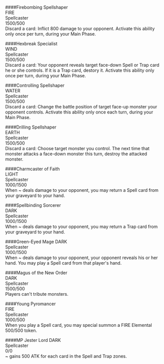 ####Firebombing Spellshaper  
FIRE  
Spellcaster  
1500/500  
Discard a card: Inflict 800 damage to your opponent. Activate this ability only once per turn, during your Main Phase.

####Hexbreak Specialist  
WIND  
Spellcaster  
1500/500  
Discard a card: Your opponent reveals target face-down Spell or Trap card he or she controls. If it is a Trap card, destory it. Activate this ability only once per turn, during your Main Phase.

####Controlling Spellshaper  
WATER  
Spellcaster  
1500/500  
Discard a card: Change the battle position of target face-up monster your opponent controls. Activate this ability only once each turn, during your Main Phase.

####Drilling Spellshaper  
EARTH  
Spellcaster  
1500/500  
Discard a card: Choose target monster you control. The next time that monster attacks a face-down monster this turn, destroy the attacked monster.

####Charmcaster of Faith  
LIGHT  
Spellcaster  
1000/1500  
When ~ deals damage to your opponent, you may return a Spell card from your graveyard to your hand.

####Spellbinding Sorcerer  
DARK  
Spellcaster  
1000/1500  
When ~ deals damage to your opponent, you may return a Trap card from your graveyard to your hand.

####Green-Eyed Mage
DARK  
Spellcaster  
1000/1500  
When ~ deals damage to your opponent, your opponent reveals his or her hand. You may play a Spell card from that player's hand.

####Magus of the New Order  
DARK  
Spellcaster  
1500/500  
Players can't tribute monsters.

####Young Pyromancer  
FIRE  
Spellcaster  
1000/500  
When you play a Spell card, you may special summon a FIRE Elemental 500/500 token.  


####MP Jester Lord
DARK  
Spellcaster  
0/0  
~ gains 500 ATK for each card in the Spell and Trap zones.
